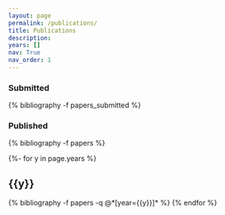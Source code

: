 ```yaml
---
layout: page
permalink: /publications/
title: Publications
description:
years: []
nav: True
nav_order: 1
---
```

<!-- _pages/publications.md -->
<div class="publications">

<h3>Submitted</h3>
  {% bibliography -f papers_submitted %}

<h3>Published</h3>
  {% bibliography -f papers %}

{%- for y in page.years %}
  <h2 class="year">{{y}}</h2>
  {% bibliography -f papers -q @*[year={{y}}]* %}
{% endfor %}
</div>

